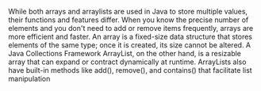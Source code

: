 While both arrays and arraylists are used in Java to store multiple values, their functions and features differ. When you know the precise number of elements and you don't need to add or remove items frequently, arrays are more efficient and faster. An array is a fixed-size data structure that stores elements of the same type; once it is created, its size cannot be altered. A Java Collections Framework ArrayList, on the other hand, is a resizable array that can expand or contract dynamically at runtime. ArrayLists also have built-in methods like add(), remove(), and contains() that facilitate list manipulation